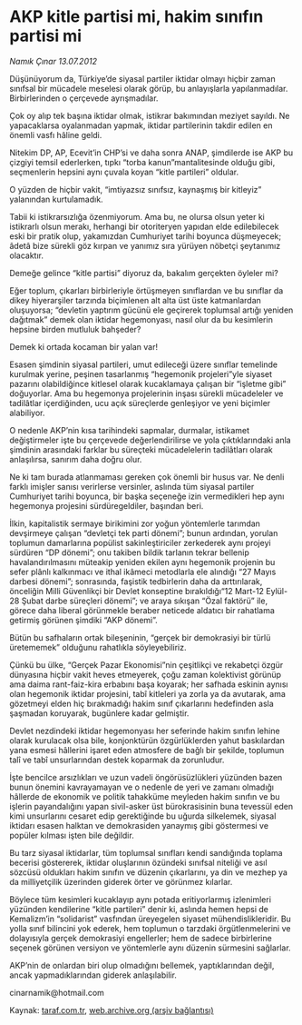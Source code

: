 # AKP kitle partisi mi, hakim sınıfın partisi mi

*Namık Çınar 13.07.2012*

<div class="yazi"><p>Düşünüyorum da, Türkiye’de siyasal partiler iktidar olmayı hiçbir zaman sınıfsal bir mücadele meselesi olarak görüp, bu anlayışlarla yapılanmadılar. Birbirlerinden o çerçevede ayrışmadılar.</p>
<p>Çok oy alıp tek başına iktidar olmak, istikrar bakımından meziyet sayıldı. Ne yapacaklarsa oyalanmadan yapmak, iktidar partilerinin takdir edilen en önemli vasfı hâline geldi.</p>
<p>Nitekim DP, AP, Ecevit’in CHP’si ve daha sonra ANAP, şimdilerde ise AKP bu çizgiyi temsil ederlerken, tıpkı “torba kanun”mantalitesinde olduğu gibi, seçmenlerin hepsini aynı çuvala koyan “kitle partileri” oldular.</p>
<p>O yüzden de hiçbir vakit, “imtiyazsız sınıfsız, kaynaşmış bir kitleyiz” yalanından kurtulamadık.</p>
<p>Tabii ki istikrarsızlığa özenmiyorum. Ama bu, ne olursa olsun yeter ki istikrarlı olsun merakı, herhangi bir otoriteryen yapıdan elde edilebilecek eski bir pratik olup, yakamızdan Cumhuriyet tarihi boyunca düşmeyecek; âdetâ bize sürekli göz kırpan ve yanımız sıra yürüyen nöbetçi şeytanımız olacaktır.</p>
<p>Demeğe gelince “kitle partisi” diyoruz da, bakalım gerçekten öyleler mi?</p>
<p>Eğer toplum, çıkarları birbirleriyle örtüşmeyen sınıflardan ve bu sınıflar da dikey hiyerarşiler tarzında biçimlenen alt alta üst üste katmanlardan oluşuyorsa; “devletin yaptırım gücünü ele geçirerek toplumsal artığı yeniden dağıtmak” demek olan iktidar hegemonyası, nasıl olur da bu kesimlerin hepsine birden mutluluk bahşeder?</p>
<p>Demek ki ortada kocaman bir yalan var!</p>
<p>Esasen şimdinin siyasal partileri, umut edileceği üzere sınıflar temelinde kurulmak yerine, peşinen tasarlanmış “hegemonik projeleri”yle siyaset pazarını olabildiğince kitlesel olarak kucaklamaya çalışan bir “işletme gibi” doğuyorlar. Ama bu hegemonya projelerinin inşası sürekli mücadeleler ve tadilâtlar içerdiğinden, ucu açık süreçlerde genleşiyor ve yeni biçimler alabiliyor.</p>
<p>O nedenle AKP’nin kısa tarihindeki sapmalar, durmalar, istikamet değiştirmeler işte bu çerçevede değerlendirilirse ve yola çıktıklarındaki anla şimdinin arasındaki farklar bu süreçteki mücadelelerin tadilâtları olarak anlaşılırsa, sanırım daha doğru olur.</p>
<p>Ne ki tam burada atlanmaması gereken çok önemli bir husus var. Ne denli farklı imişler sanısı verirlerse versinler, aslında tüm siyasal partiler Cumhuriyet tarihi boyunca, bir başka seçeneğe izin vermedikleri hep aynı hegemonya projesini sürdüregeldiler, başından beri.</p>
<p>İlkin, kapitalistik sermaye birikimini zor yoğun yöntemlerle tarımdan devşirmeye çalışan “devletçi tek parti dönemi”; bunun ardından, yorulan toplumun damarlarına popülist sakinleştiriciler zerkederek aynı projeyi sürdüren “DP dönemi”; onu takiben bildik tarlanın tekrar bellenip havalandırılmasını müteakip yeniden ekilen aynı hegemonik projenin bu sefer plânlı kalkınmacı ve ithal ikâmeci metodlarla ele alındığı “27 Mayıs darbesi dönemi”; sonrasında, faşistik tedbirlerin daha da arttırılarak, önceliğin Milli Güvenlikçi bir Devlet konseptine bırakıldığı“12 Mart-12 Eylül-28 Şubat darbe süreçleri dönemi”; ve araya sıkışan “Özal faktörü” ile, görece daha liberal görünmekle beraber neticede aldatıcı bir rahatlama getirmiş görünen şimdiki “AKP dönemi”.</p>
<p>Bütün bu safhaların ortak bileşeninin, “gerçek bir demokrasiyi bir türlü üretememek” olduğunu rahatlıkla söyleyebiliriz.</p>
<p>Çünkü bu ülke, “Gerçek Pazar Ekonomisi”nin çeşitlikçi ve rekabetçi özgür dünyasına hiçbir vakit heves etmeyerek, çoğu zaman kolektivist görünüp ama daima rant-faiz-kira erbabını başa koyarak; her safhada eskinin aynısı olan hegemonik iktidar projesini, tabî kitleleri ya zorla ya da avutarak, ama gözetmeyi elden hiç bırakmadığı hakim sınıf çıkarlarını hedefinden asla şaşmadan koruyarak, bugünlere kadar gelmiştir.</p>
<p>Devlet nezdindeki iktidar hegemonyası her seferinde hakim sınıfın lehine olarak kurulacak olsa bile, konjonktürün özgürlüklerden yahut baskılardan yana esmesi hâllerini işaret eden atmosfere de bağlı bir şekilde, toplumun talî ve tabî unsurlarından destek koparmak da zorunludur.</p>
<p>İşte bencilce arsızlıkları ve uzun vadeli öngörüsüzlükleri yüzünden bazen bunun önemini kavrayamayan ve o nedenle de yeri ve zamanı olmadığı hâllerde de ekonomik ve politik tahakküme meyleden hakim sınıfın ve bu işlerin payandalığını yapan sivil-asker üst bürokrasisinin buna tevessül eden kimi unsurlarını cesaret edip gerektiğinde bu uğurda silkelemek, siyasal iktidarı esasen halktan ve demokrasiden yanaymış gibi göstermesi ve popüler kılması işten bile değildir.</p>
<p>Bu tarz siyasal iktidarlar, tüm toplumsal sınıfları kendi sandığında toplama becerisi göstererek, iktidar oluşlarının özündeki sınıfsal niteliği ve asıl sözcüsü oldukları hakim sınıfın ve düzenin çıkarlarını, ya din ve mezhep ya da milliyetçilik üzerinden giderek örter ve görünmez kılarlar.</p>
<p>Böylece tüm kesimleri kucaklayıp aynı potada eritiyorlarmış izlenimleri yüzünden kendilerine “kitle partileri” denir ki, aslında hemen hepsi de Kemalizm’in “solidarist” vasfından üreyegelen siyaset mühendislikleridir. Bu yolla sınıf bilincini yok ederek, hem toplumun o tarzdaki örgütlenmelerini ve dolayısıyla gerçek demokrasiyi engellerler; hem de sadece birbirlerine seçenek görünen versiyon ve yöntemlerle aynı düzenin sürmesini sağlarlar.</p>
<p>AKP’nin de onlardan biri olup olmadığını bellemek, yaptıklarından değil, ancak yapmadıklarından giderek anlaşılabilir.</p>
<p>cinarnamik@hotmail.com</p>
</div>

Kaynak: [taraf.com.tr](http://www.taraf.com.tr/namik-cinar/makale-akp-kitle-partisi-mi-hakim-sinifin-partisi-mi.htm), [web.archive.org (arşiv bağlantısı)](http://web.archive.org/web/20130623154320/http://www.taraf.com.tr/namik-cinar/makale-akp-kitle-partisi-mi-hakim-sinifin-partisi-mi.htm)
